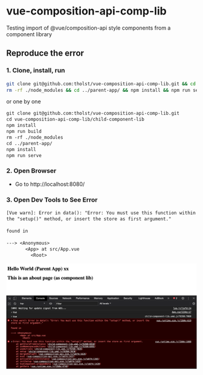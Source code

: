 # vue-composition-api-comp-lib
Testing import of @vue/composition-api style components from a component library

## Reproduce the error

### 1. Clone, install, run
```bash
git clone git@github.com:tholst/vue-composition-api-comp-lib.git && cd vue-composition-api-comp-lib/child-component-lib && npm install && npm run build && 
rm -rf ./node_modules && cd ../parent-app/ && npm install && npm run serve
```

or one by one 
```
git clone git@github.com:tholst/vue-composition-api-comp-lib.git
cd vue-composition-api-comp-lib/child-component-lib
npm install
npm run build
rm -rf ./node_modules
cd ../parent-app/
npm install
npm run serve
```

### 2. Open Browser

- Go to http://localhost:8080/

### 3. Open Dev Tools to See Error

```
[Vue warn]: Error in data(): "Error: You must use this function within the "setup()" method, or insert the store as first argument."

found in

---> <Anonymous>
       <App> at src/App.vue
         <Root>
```


![Error](./error.png)
